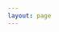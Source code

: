 ```yaml
---
layout: page
---
```


<script setup>
  import CanvasCodeRain from './CanvasCodeRain.vue'
</script>

<CanvasCodeRain />
